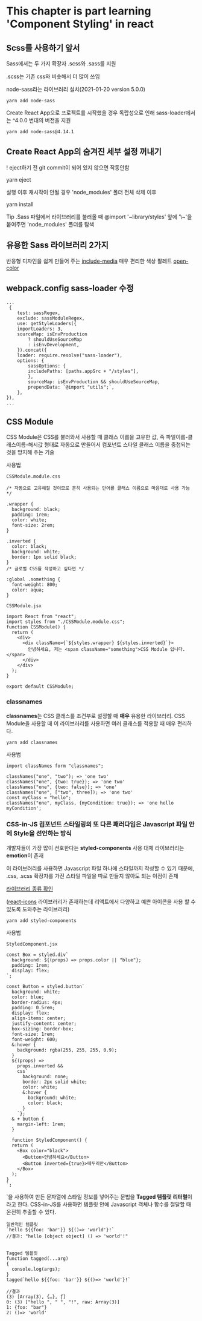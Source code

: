 # This chapter is part learning 'Component Styling' in react

## Scss를 사용하기 앞서

Sass에서는 두 가지 확장자 .scss와 .sass를 지원

.scss는 기존 css와 비슷해서 더 많이 쓰임

node-sass라는 라이브러리 설치(2021-01-20 version 5.0.0)

```
yarn add node-sass
```

Create React App으로 프로젝트를 시작했을 경우 독랍성으로 인해 sass-loader에서는 ^4.0.0 번대의 버전을 지원

```
yarn add node-sass@4.14.1
```

## Create React App의 숨겨진 세부 설정 꺼내기

! eject하기 전 git commit이 되어 있지 않으면 작동안함

yarn eject

실행 이후 재시작이 안될 경우 'node_modules' 폴더 전체 삭제 이후

yarn install

Tip
.Sass 파일에서 라이브러리를 불러올 때 @import '~library/styles' 앞에 '\\~'을 붙여주면 'node_modules' 폴더를 탐색

## 유용한 Sass 라이브러리 2가지

반응형 디자인을 쉽게 만들어 주는 [include-media](https://eduardoboucas.github.io/include-media/)
매우 편리한 색상 팔레트 [open-color](https://www.npmjs.com/package/open-color)

## webpack.config sass-loader 수정

```
...
 {
    test: sassRegex,
    exclude: sassModuleRegex,
    use: getStyleLoaders({
    importLoaders: 3,
    sourceMap: isEnvProduction
        ? shouldUseSourceMap
        : isEnvDevelopment,
    }).concat({
    loader: require.resolve("sass-loader"),
    options: {
        sassOptions: {
        includePaths: [paths.appSrc + "/styles"],
        },
        sourceMap: isEnvProduction && shouldUseSourceMap,
        prependData: `@import "utils";`,
    },
}),
...
```

## CSS Module

CSS Module은 CSS를 불러와서 사용할 때 클래스 이름을 고유한 값, 즉 파일이름-클래스이름-해시값 형태로 자동으로 만들어서 컴포넌트 스타일 클래스 이름을 중첩되는 것을 방지해 주는 기술

사용법

```
CSSModule.module.css

/* 자동으로 고유해질 것이므로 흔히 사용되는 단어를 클래스 이름으로 마음대로 사용 가능 */

.wrapper {
  background: black;
  padding: 1rem;
  color: white;
  font-size: 2rem;
}

.inverted {
  color: black;
  background: white;
  border: 1px solid black;
}
/* 글로벌 CSS를 작성하고 싶다면 */

:global .something {
  font-weight: 800;
  color: aqua;
}

```

```
CSSModule.jsx

import React from "react";
import styles from "./CSSModule.module.css";
function CSSModule() {
  return (
    <div>
      <div className={`${styles.wrapper} ${styles.inverted}`}>
        안녕하세요, 저는 <span className="something">CSS Module 입니다.</span>
      </div>
    </div>
  );
}

export default CSSModule;

```

### **classnames**

**classnames**는 CSS 클래스를 조건부로 설정할 때 **매우** 유용한 라이브러리.
CSS Module을 사용할 때 이 라이브러리를 사용하면 여러 클래스를 적용할 때 매우 편리하다.

```
yarn add classnames
```

사용법

```
import classNames form "classnames";

classNames("one", "two"); => 'one two'
classNames("one", {two: true}); => 'one two'
classNames("one", {two: false}); => 'one'
classNames("one", ["two", three]); => 'one two'
const myClass = "hello";
classNames("one", myClass, {myCondition: true}); => 'one hello myCondition';
```

### **CSS-in-JS** 컴포넌트 스타일링의 또 다른 패러다임은 Javascript 파일 안에 Style을 선언하는 방식

개발자들이 가장 많이 선호한다는 **styled-components** 사용
대체 라이브러리는 **emotion**이 존재

이 라이브러리를 사용하면 Javascript 파일 하나에 스타일까지 작성할 수 있기 때문에, .css, .scss 확장자를 가진 스타일 파일을 따로 만들지 않아도 되는 이점이 존재

[라이브러리 종류 확인](https://github.com/MicheleBertoli/css-in-js)

\([react-icons](https://react-icons.netlify.com/) 라이브러리가 존재하는데 리액트에서 다양하고 예쁜 아이콘을 사용 할 수 있도록 도와주는 라이브러리\)

```
yarn add styled-components
```

사용법

```
StyledComponent.jsx

const Box = styled.div`
  background: ${(props) => props.color || "blue"};
  padding: 1rem;
  display: flex;
`;

const Button = styled.button`
  background: white;
  color: blue;
  border-radius: 4px;
  padding: 0.5rem;
  display: flex;
  align-items: center;
  justify-content: center;
  box-sizing: border-box;
  font-size: 1rem;
  font-weight: 600;
  &:hover {
    background: rgba(255, 255, 255, 0.9);
  }
  ${(props) =>
    props.inverted &&
    css`
      background: none;
      border: 2px solid white;
      color: white;
      &:hover {
        background: white;
        color: black;
      }
    `};
  & + button {
    margin-left: 1rem;
  }

  function StyledComponent() {
  return (
    <Box color="black">
      <Button>안녕하세요</Button>
      <Button inverted={true}>테두리만</Button>
    </Box>
  );
}
`;
```

`을 사용하여 만든 문자열에 스타일 정보를 넣어주는 문법을 **Tagged 템플릿 리터럴**이라고 한다.
CSS-in-JS를 사용하면 템플릿 안에 Javascript 객체나 함수를 절달할 때 온전히 추출할 수 있다.

```
일반적인 템플릿
`hello ${{foo: 'bar'}} ${()=> 'world'}!`
//결과: "hello [object object] () => 'world'!"


Tagged 템플릿
function tagged(...arg)
{
  console.log(args);
}
tagged`hello ${{foo: 'bar'}} ${()=> 'world'}!`

//결과
(3) [Array(3), {…}, ƒ]
0: (3) ["hello ", " ", "!", raw: Array(3)]
1: {foo: "bar"}
2: ()=> 'world'

```

